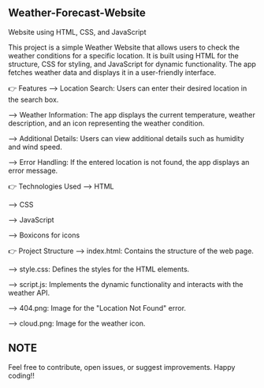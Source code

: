 ## Weather-Forecast-Website ##
Website using HTML, CSS, and JavaScript

This project is a simple Weather Website that allows users to check the weather conditions for a specific location. It is built using HTML for the structure, CSS for styling, and JavaScript for dynamic functionality. The app fetches weather data and displays it in a user-friendly interface.

👉 Features
--> Location Search: Users can enter their desired location in the search box.

--> Weather Information: The app displays the current temperature, weather description, and an icon representing the weather condition.

--> Additional Details: Users can view additional details such as humidity and wind speed.

--> Error Handling: If the entered location is not found, the app displays an error message.

👉 Technologies Used
--> HTML

--> CSS

--> JavaScript

--> Boxicons for icons

👉 Project Structure
--> index.html: Contains the structure of the web page.

--> style.css: Defines the styles for the HTML elements.

--> script.js: Implements the dynamic functionality and interacts with the weather API.

--> 404.png: Image for the "Location Not Found" error.

--> cloud.png: Image for the weather icon.

## NOTE ##
Feel free to contribute, open issues, or suggest improvements. Happy coding!!

